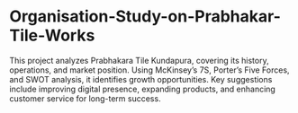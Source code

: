 # Organisation-Study-on-Prabhakar-Tile-Works
This project analyzes Prabhakara Tile Kundapura, covering its history, operations, and market position. Using McKinsey’s 7S, Porter’s Five Forces, and SWOT analysis, it identifies growth opportunities. Key suggestions include improving digital presence, expanding products, and enhancing customer service for long-term success.
